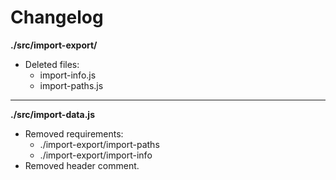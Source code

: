 # Changelog

**./src/import-export/**
* Deleted files:
	* import-info.js
	* import-paths.js

---

**./src/import-data.js**
* Removed requirements:
	* ./import-export/import-paths
	* ./import-export/import-info
* Removed header comment.
